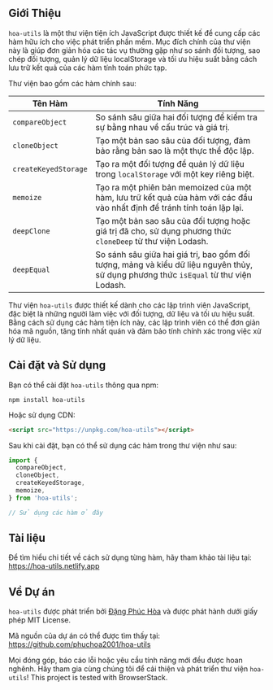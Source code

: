 ## Giới Thiệu

`hoa-utils` là một thư viện tiện ích JavaScript được thiết kế để cung cấp các hàm hữu ích cho việc phát triển phần mềm. Mục đích chính của thư viện này là giúp đơn giản hóa các tác vụ thường gặp như so sánh đối tượng, sao chép đối tượng, quản lý dữ liệu localStorage và tối ưu hiệu suất bằng cách lưu trữ kết quả của các hàm tính toán phức tạp.

Thư viện bao gồm các hàm chính sau:

| Tên Hàm              | Tính Năng                                                                                                                            |
| -------------------- | ------------------------------------------------------------------------------------------------------------------------------------ |
| `compareObject`      | So sánh sâu giữa hai đối tượng để kiểm tra sự bằng nhau về cấu trúc và giá trị.                                                      |
| `cloneObject`        | Tạo một bản sao sâu của đối tượng, đảm bảo rằng bản sao là một thực thể độc lập.                                                     |
| `createKeyedStorage` | Tạo ra một đối tượng để quản lý dữ liệu trong `localStorage` với một key riêng biệt.                                                 |
| `memoize`            | Tạo ra một phiên bản memoized của một hàm, lưu trữ kết quả của hàm với các đầu vào nhất định để tránh tính toán lặp lại.             |
| `deepClone`          | Tạo một bản sao sâu của đối tượng hoặc giá trị đã cho, sử dụng phương thức `cloneDeep` từ thư viện Lodash.                           |
| `deepEqual`          | So sánh sâu giữa hai giá trị, bao gồm đối tượng, mảng và kiểu dữ liệu nguyên thủy, sử dụng phương thức `isEqual` từ thư viện Lodash. |

Thư viện `hoa-utils` được thiết kế dành cho các lập trình viên JavaScript, đặc biệt là những người làm việc với đối tượng, dữ liệu và tối ưu hiệu suất. Bằng cách sử dụng các hàm tiện ích này, các lập trình viên có thể đơn giản hóa mã nguồn, tăng tính nhất quán và đảm bảo tính chính xác trong việc xử lý dữ liệu.

## Cài đặt và Sử dụng

Bạn có thể cài đặt `hoa-utils` thông qua npm:

```
npm install hoa-utils
```

Hoặc sử dụng CDN:

```html
<script src="https://unpkg.com/hoa-utils"></script>
```

Sau khi cài đặt, bạn có thể sử dụng các hàm trong thư viện như sau:

```javascript
import {
  compareObject,
  cloneObject,
  createKeyedStorage,
  memoize,
} from 'hoa-utils';

// Sử dụng các hàm ở đây
```

## Tài liệu

Để tìm hiểu chi tiết về cách sử dụng từng hàm, hãy tham khảo tài liệu tại: https://hoa-utils.netlify.app

## Về Dự án

`hoa-utils` được phát triển bởi [Đặng Phúc Hòa](https://github.com/phuchoa2001) và được phát hành dưới giấy phép MIT License.

Mã nguồn của dự án có thể được tìm thấy tại: https://github.com/phuchoa2001/hoa-utils

Mọi đóng góp, báo cáo lỗi hoặc yêu cầu tính năng mới đều được hoan nghênh. Hãy tham gia cùng chúng tôi để cải thiện và phát triển thư viện `hoa-utils`!
This project is tested with BrowserStack.
